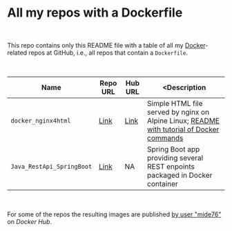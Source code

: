 # All my repos with a Dockerfile #

<br>

This repo contains only this README file with a table of all my [Docker](https://www.docker.com/)-related repos at GitHub, i.e., all repos that contain a `Dockerfile`.

<br>

| Name | Repo URL | Hub URL | <Description |
| ---- | -------- | ------- | ------------ |
| `docker_nginx4html` | [Link](https://github.com/MDecker-MobileComputing/docker_nginx4html) | [Link](https://hub.docker.com/r/mide76/hallodocker) | Simple HTML file served by nginx on Alpine Linux; [README with tutorial of Docker commands](https://github.com/MDecker-MobileComputing/docker_nginx4html/blob/master/README.md#docker-befehle) | 
| `Java_RestApi_SpringBoot` | [Link](https://github.com/MDecker-MobileComputing/Java_RestApi_SpringBoot) | NA | Spring Boot app providing several REST enpoints packaged in Docker container |

<br>

For some of the repos the resulting images are published [by user "mide76"](https://hub.docker.com/u/mide76) on *Docker Hub*.

<br>
